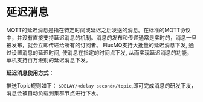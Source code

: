 # 延迟消息

MQTT的延迟消息是指在特定时间或延迟之后发送的消息。在标准的MQTT协议中，并没有直接支持延迟消息的机制。消息的发布和传递通常是实时的，消息一旦被发布，就会立即传递给所有的订阅者。
FluxMQ支持大批量的延迟消息下发, 通过设置消息的延迟时间, 使消息在指定的时间点下发, 从而实现延迟消息的功能，单机支持百万级别的延迟消息下发。

**延迟消息使用方式：**

推送Topic规则如下：
`$DELAY/<delay second>/topic`,即可完成消息的研发下发，消息会被自动负载到集群节点进行下发。


